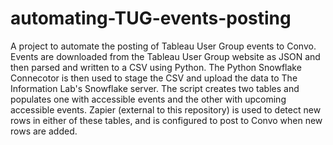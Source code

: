 # automating-TUG-events-posting
A project to automate the posting of Tableau User Group events to Convo. Events are downloaded from the Tableau User Group website as JSON and then parsed and written to a CSV using Python. The Python Snowflake Connecotor is then used to stage the CSV and upload the data to The Information Lab's Snowflake server. The script creates two tables and populates one with accessible events and the other with upcoming accessible events. Zapier (external to this repository) is used to detect new rows in either of these tables, and is configured to post to Convo when new rows are added.
